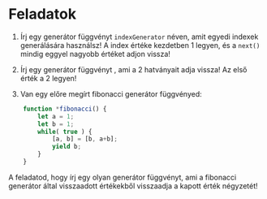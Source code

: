 # Feladatok

1. Írj egy generátor függvényt `indexGenerator` néven, amit egyedi indexek generálására használsz! 
A index értéke kezdetben 1 legyen, és a `next()` mindig eggyel nagyobb értéket adjon vissza! 

2. Írj egy generátor függvényt , ami a 2 hatványait adja vissza! Az első érték a 2 legyen!

3. Van egy előre megírt fibonacci generátor függvényed:
```javascript
    function *fibonacci() {
        let a = 1;
        let b = 1;
        while( true ) {
            [a, b] = [b, a+b];
            yield b;
        }
    }
```
A feladatod, hogy írj egy olyan generátor függvényt, ami a fibonacci generátor által visszaadott értékekből visszaadja a kapott érték négyzetét!